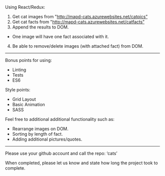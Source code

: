 Using React/Redux:

1) Get cat images from "http://mapd-cats.azurewebsites.net/catpics”
2) Get cat facts from "http://mapd-cats.azurewebsites.net/catfacts”
3) Append the results to DOM.
  - One image will have one fact associated with it.
4) Be able to remove/delete images (with attached fact) from DOM.

-------------------------------------------------------------------

Bonus points for using:
- Linting
- Tests
- ES6

Style points:
- Grid Layout
- Basic Animation
- SASS

Feel free to additional additional functionality such as:
- Rearrange images on DOM.
- Sorting by length of fact.
- Adding additional pictures/quotes.

-------------------------------------------------------------------

Please use your github account and call the repo: ‘cats’

When completed, please let us know and state how long the project took to complete.
